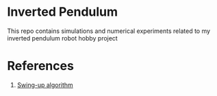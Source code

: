 # Inverted Pendulum 

This repo contains simulations and numerical experiments related to my inverted pendulum robot hobby project

# References
1. [Swing-up algorithm](https://pdfs.semanticscholar.org/47ef/ea6c73ef96ae933a378d4bf7ff3245a8584d.pdf)